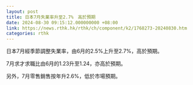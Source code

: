 ```yaml
---
layout: post
title: 日本7月失業率升至2.7%　高於預期
date: 2024-08-30 09:15:12.000000000 +08:00
link: https://news.rthk.hk/rthk/ch/component/k2/1768273-20240830.htm
categories: rthk
---
```


日本7月經季節調整失業率，由6月的2.5%上升至2.7%，高於預期。

7月求才求職比由6月的1.23升至1.24，亦高於預期。

另外，7月零售銷售按年升2.6%，低於市場預期。
